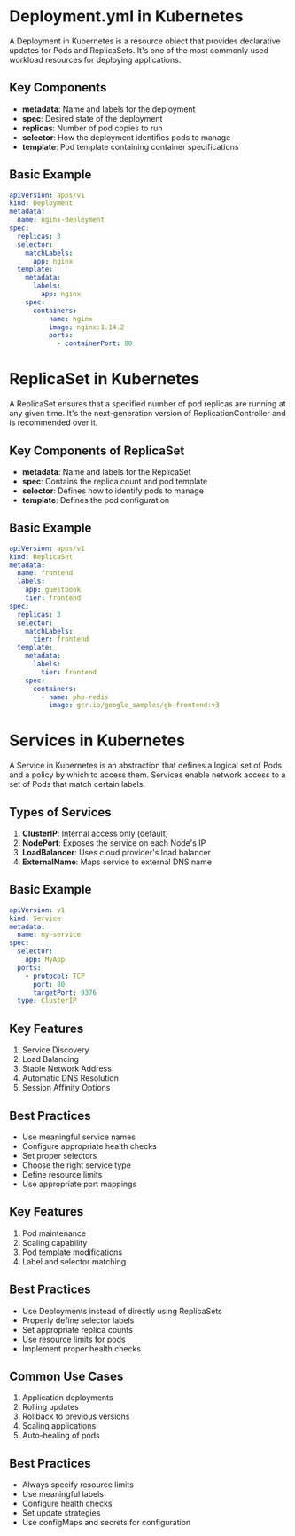# Deployment.yml in Kubernetes

A Deployment in Kubernetes is a resource object that provides declarative updates for Pods and ReplicaSets. It's one of the most commonly used workload resources for deploying applications.

## Key Components

- **metadata**: Name and labels for the deployment
- **spec**: Desired state of the deployment
- **replicas**: Number of pod copies to run
- **selector**: How the deployment identifies pods to manage
- **template**: Pod template containing container specifications

## Basic Example

```yaml
apiVersion: apps/v1
kind: Deployment
metadata:
  name: nginx-deployment
spec:
  replicas: 3
  selector:
    matchLabels:
      app: nginx
  template:
    metadata:
      labels:
        app: nginx
    spec:
      containers:
        - name: nginx
          image: nginx:1.14.2
          ports:
            - containerPort: 80
```

# ReplicaSet in Kubernetes

A ReplicaSet ensures that a specified number of pod replicas are running at any given time. It's the next-generation version of ReplicationController and is recommended over it.

## Key Components of ReplicaSet

- **metadata**: Name and labels for the ReplicaSet
- **spec**: Contains the replica count and pod template
- **selector**: Defines how to identify pods to manage
- **template**: Defines the pod configuration

## Basic Example

```yaml
apiVersion: apps/v1
kind: ReplicaSet
metadata:
  name: frontend
  labels:
    app: guestbook
    tier: frontend
spec:
  replicas: 3
  selector:
    matchLabels:
      tier: frontend
  template:
    metadata:
      labels:
        tier: frontend
    spec:
      containers:
        - name: php-redis
          image: gcr.io/google_samples/gb-frontend:v3
```

# Services in Kubernetes

A Service in Kubernetes is an abstraction that defines a logical set of Pods and a policy by which to access them. Services enable network access to a set of Pods that match certain labels.

## Types of Services

1. **ClusterIP**: Internal access only (default)
2. **NodePort**: Exposes the service on each Node's IP
3. **LoadBalancer**: Uses cloud provider's load balancer
4. **ExternalName**: Maps service to external DNS name

## Basic Example

```yaml
apiVersion: v1
kind: Service
metadata:
  name: my-service
spec:
  selector:
    app: MyApp
  ports:
    - protocol: TCP
      port: 80
      targetPort: 9376
  type: ClusterIP
```

## Key Features

1. Service Discovery
2. Load Balancing
3. Stable Network Address
4. Automatic DNS Resolution
5. Session Affinity Options

## Best Practices

- Use meaningful service names
- Configure appropriate health checks
- Set proper selectors
- Choose the right service type
- Define resource limits
- Use appropriate port mappings

## Key Features

1. Pod maintenance
2. Scaling capability
3. Pod template modifications
4. Label and selector matching

## Best Practices

- Use Deployments instead of directly using ReplicaSets
- Properly define selector labels
- Set appropriate replica counts
- Use resource limits for pods
- Implement proper health checks

## Common Use Cases

1. Application deployments
2. Rolling updates
3. Rollback to previous versions
4. Scaling applications
5. Auto-healing of pods

## Best Practices

- Always specify resource limits
- Use meaningful labels
- Configure health checks
- Set update strategies
- Use configMaps and secrets for configuration
